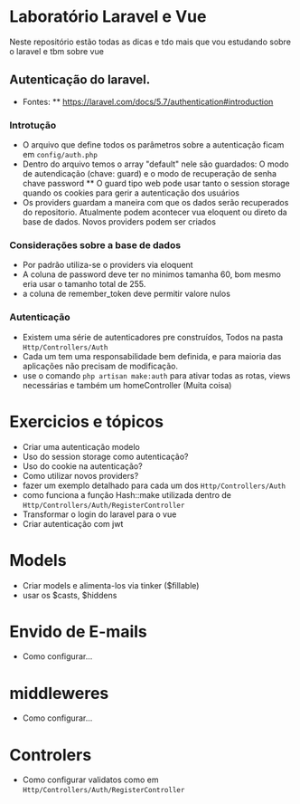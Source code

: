 # Laboratório Laravel e Vue

Neste repositório estão todas as dicas e tdo mais que vou estudando sobre o laravel e tbm sobre vue

## Autenticação do laravel.

* Fontes:
** https://laravel.com/docs/5.7/authentication#introduction


### Introtução 

* O arquivo que define todos os parâmetros sobre a autenticação ficam em `config/auth.php`
* Dentro do arquivo temos o array "default" nele são guardados: O modo de autendicação (chave: guard) e o modo de recuperação de senha chave password
** O guard tipo web pode usar tanto o session storage quando os cookies para gerir a autenticação dos usuários
* Os providers guardam a maneira com que os dados serão recuperados do repositorio. Atualmente podem acontecer vua eloquent ou direto da base de dados. Novos providers podem ser criados

### Considerações sobre a base de dados
* Por padrão utiliza-se o providers via eloquent
* A coluna de password deve ter no minimos tamanha 60, bom mesmo eria usar o tamanho total de 255.
* a coluna de remember_token deve permitir valore nulos

### Autenticação
* Existem uma série de autenticadores pre construídos,  Todos na pasta `Http/Controllers/Auth`
* Cada um tem uma responsabilidade bem definida, e para maioria das aplicações não precisam de modificação.
* use o comando `php artisan make:auth` para ativar todas as rotas, views necessárias e também um homeController (Muita coisa)

# Exercicios e tópicos
* Criar uma autenticação modelo
* Uso do session storage como autenticação?
* Uso do cookie na autenticação?
* Como utilizar novos providers?
* fazer um exemplo detalhado para cada um dos `Http/Controllers/Auth`
* como funciona a função Hash::make utilizada dentro de `Http/Controllers/Auth/RegisterController`
* Transformar o login do laravel para o vue
* Criar autenticação com jwt

# Models
* Criar models e alimenta-los via tinker ($fillable)
* usar os $casts, $hiddens

# Envido de E-mails
* Como configurar...

# middleweres
* Como configurar...

# Controlers
* Como configurar validatos como em `Http/Controllers/Auth/RegisterController`






